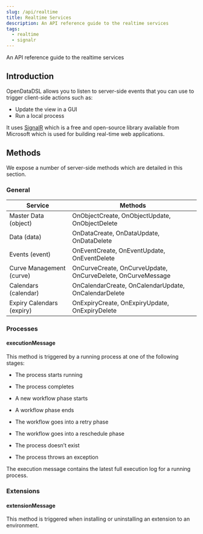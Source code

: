 ```yaml
---
slug: /api/realtime
title: Realtime Services
description: An API reference guide to the realtime services
tags:
  - realtime
  - signalr
---
```


An API reference guide to the realtime services

## Introduction

OpenDataDSL allows you to listen to server-side events that you can use to trigger client-side actions such as:

*   Update the view in a GUI
*   Run a local process
    
It uses [SignalR](https://dotnet.microsoft.com/apps/aspnet/signalr) which is a free and open-source library available from Microsoft which is used for building real-time web applications.

## Methods

We expose a number of server-side methods which are detailed in this section.

### General

| **Service** | **Methods** |
|-|-|
|Master Data (object)|OnObjectCreate, OnObjectUpdate, OnObjectDelete|
|Data (data)|OnDataCreate, OnDataUpdate, OnDataDelete|
|Events (event)|OnEventCreate, OnEventUpdate, OnEventDelete|
|Curve Management (curve)|OnCurveCreate, OnCurveUpdate, OnCurveDelete, OnCurveMessage|
|Calendars (calendar)|OnCalendarCreate, OnCalendarUpdate, OnCalendarDelete|
|Expiry Calendars (expiry)|OnExpiryCreate, OnExpiryUpdate, OnExpiryDelete|


### Processes

#### executionMessage

This method is triggered by a running process at one of the following stages:

*   The process starts running
    
*   The process completes
    
*   A new workflow phase starts
    
*   A workflow phase ends
    
*   The workflow goes into a retry phase
    
*   The workflow goes into a reschedule phase
    
*   The process doesn’t exist
    
*   The process throws an exception
    

The execution message contains the latest full execution log for a running process.

### Extensions

#### extensionMessage

This method is triggered when installing or uninstalling an extension to an environment.



